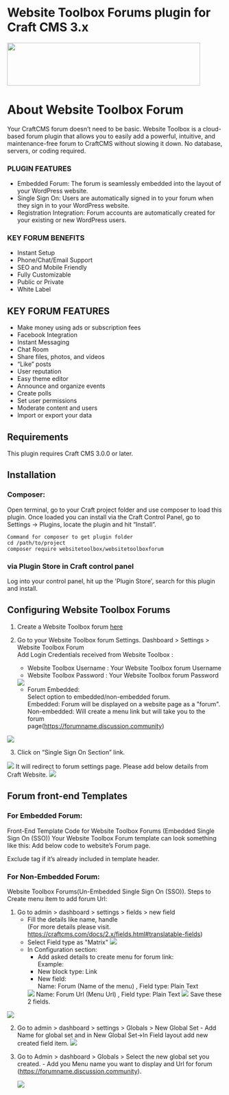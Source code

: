 # Website Toolbox Forums plugin for Craft CMS 3.x     
  
<p><img src ="https://github.com/webtoolbox/craftcms-plugin/blob/master/src/wt_logo_blue.svg" width="450" height="100"></p>  

# About Website Toolbox Forum  
  Your CraftCMS forum doesn’t need to be basic. Website Toolbox is a cloud-based forum plugin that allows you to easily add a powerful, intuitive, 
  and maintenance-free forum to CraftCMS without slowing it down. No database, servers, or coding required.
  
### PLUGIN FEATURES
* Embedded Forum: The forum is seamlessly embedded into the layout of your WordPress website.
* Single Sign On: Users are automatically signed in to your forum when they sign in to your WordPress website.
* Registration Integration: Forum accounts are automatically created for your existing or new WordPress users.

### KEY FORUM BENEFITS
* Instant Setup
* Phone/Chat/Email Support
* SEO and Mobile Friendly
* Fully Customizable
* Public or Private
* White Label

## KEY FORUM FEATURES
* Make money using ads or subscription fees
* Facebook Integration
* Instant Messaging
* Chat Room
* Share files, photos, and videos
* “Like” posts
* User reputation
* Easy theme editor
* Announce and organize events
* Create polls
* Set user permissions
* Moderate content and users
* Import or export your data

## Requirements
This plugin requires Craft CMS 3.0.0 or later.   
## Installation

### Composer:
Open terminal, go to your Craft project folder and use composer to load this plugin. Once loaded you can install via the Craft Control Panel, go to 
Settings → Plugins, locate the plugin and hit “Install”.
	
	Command for composer to get plugin folder
	cd /path/to/project
	composer require websitetoolbox/websitetoolboxforum   
	
 ### via Plugin Store in Craft control panel  
 Log into your control panel, hit up the 'Plugin Store', search for this plugin and install.

## Configuring Website Toolbox Forums
1.	Create a Website Toolbox forum <a href="create a Website Toolbox forum">here</a>    
2.	Go to your Website Toolbox forum Settings. Dashboard > Settings > Website Toolbox Forum    
	Add Login Credentials received from Website Toolbox :      
	- Website Toolbox Username : Your Website Toolbox forum Username      
	- Website Toolbox Password : Your Website Toolbox forum Password      
	
	<img src="https://github.com/webtoolbox/craftcms-plugin/blob/master/docs/img/settings.jpg" />

	- Forum Embedded:    
	Select option to embedded/non-embedded forum.      
	Embedded: Forum will be displayed on a website page as a "forum".      
	Non-embedded: Will create a menu link but will take you to the forum       
	page(https://forumname.discussion.community)  
	
<img src="https://github.com/webtoolbox/craftcms-plugin/blob/master/docs/img/update-settings.jpg" />				
 
 3.	Click on “Single Sign On Section” link.     

<img src="https://github.com/webtoolbox/craftcms-plugin/blob/master/docs/img/SSO.png" />
	It will redirect to forum settings page. Please add below details from Craft Website.
<img src="https://github.com/webtoolbox/craftcms-plugin/blob/master/docs/img/SSO-section.png" />

## Forum front-end Templates
### For Embedded Forum:
Front-End Template Code for Website Toolbox Forums (Embedded Single Sign On (SSO))
Your Website Toolbox  Forum template can look something like this:
	Add below code to website’s Forum page.
	<body><div id="embedForum"></div></body>
	Exclude <body> tag if it’s already included in template header.

### For Non-Embedded Forum:
Website Toolbox Forums(Un-Embedded Single Sign On (SSO)).
Steps to Create menu item to add forum Url:
1)	Go to admin > dashboard > settings > fields > new field
	- Fill the details like name, handle  
(For more details please visit. https://craftcms.com/docs/2.x/fields.html#translatable-fields)
	- Select Field type as "Matrix" 
			<img src="https://github.com/webtoolbox/craftcms-plugin/blob/master/docs/img/unembedded_menu_step1.png" />  
	- In Configuration section:  	
		- Add asked details to create menu for forum link:  
		Example:  
		- New block type: Link  
		- New field:  
		Name: Forum (Name of the menu) , Field type: Plain Text  
		<img src="https://github.com/webtoolbox/craftcms-plugin/blob/master/docs/img/unembedded_menu_step2-a.png" />  
		Name: Forum Url (Menu Url) , Field type: Plain Text
		<img src="https://github.com/webtoolbox/craftcms-plugin/blob/master/docs/img/unembedded_menu_step2-b.png" />  
		Save these 2 fields.
<img src="https://github.com/webtoolbox/craftcms-plugin/blob/master/docs/img/unembedded_menu_step2.png" />  

2)	Go to admin > dashboard > settings > Globals > New Global Set
		- Add Name for global set and in New Global Set->In Field layout add new created field item.
	<img src="https://github.com/webtoolbox/craftcms-plugin/blob/master/docs/img/unembedded_menu_step4.png" />

3) Go to Admin > dashboard > Globals > Select the new global set you created.
		- Add you Menu name you want to display and Url for forum (https://forumname.discussion.community).  
		
	<img src="https://github.com/webtoolbox/craftcms-plugin/blob/master/docs/img/unembedded_menu_step4.png" />  


 
   
